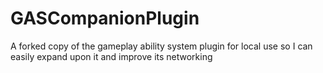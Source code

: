 # GASCompanionPlugin
A forked copy of the gameplay ability system plugin for local use so I can easily expand upon it and improve its networking
